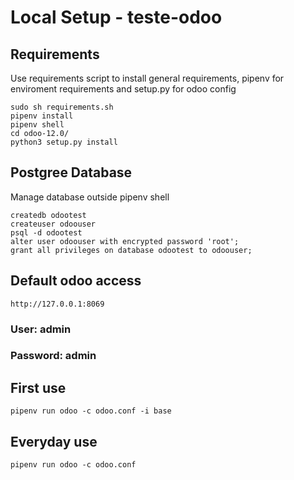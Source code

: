 # Local Setup - teste-odoo


## Requirements

Use requirements script to install general requirements, pipenv for enviroment requirements and setup.py for odoo config
```
sudo sh requirements.sh
pipenv install
pipenv shell
cd odoo-12.0/
python3 setup.py install
```

## Postgree Database

Manage database outside pipenv shell
```
createdb odootest
createuser odoouser
psql -d odootest
alter user odoouser with encrypted password 'root';
grant all privileges on database odootest to odoouser;
```

## Default odoo access

```
http://127.0.0.1:8069
```
### User: admin
### Password: admin

## First use

```
pipenv run odoo -c odoo.conf -i base
```

## Everyday use

```
pipenv run odoo -c odoo.conf
```

